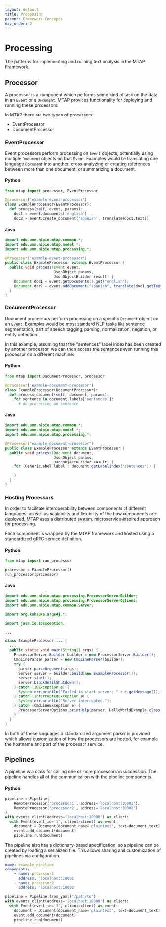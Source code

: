 ```yaml
---
layout: default
title: Processing
parent: Framework Concepts
nav_order: 2
---
```


# Processing

The patterns for implementing and running text analysis in the MTAP Framework.

## Processor

A processor is a component which performs some kind of task on the data in an
 ``Event`` or a ``Document``. MTAP provides functionality for deploying and
 running these processors.

In MTAP there are two types of processors:

- EventProcessor
- DocumentProcessor

### EventProcessor

Event processors perform processing on ``Event`` objects, potentially using
multiple ``Document`` objects on that ``Event``. Examples would be translating
one language ``Document`` into another, cross-analyzing or creating references
between more than one document, or summarizing a document.

#### Python

```python
from mtap import processor, EventProcessor

@processor('example-event-processor')
class ExampleProcessor(EventProcessor):
  def process(self, event, params):
    doc1 = event.documents['english']
    doc2 = event.create_document('spanish', translate(doc1.text))
```

#### Java

```java
import edu.umn.nlpie.mtap.common.*;
import edu.umn.nlpie.mtap.model.*;
import edu.umn.nlpie.mtap.processing.*;

@Processor("example-event-processor")
public class ExampleProcessor extends EventProcessor {
  public void process(Event event,
                      JsonObject params,
                      JsonObjectBuilder result) {
    Document doc1 = event.getDocuments().get("english");
    Document doc2 = event.addDocument("spanish", translate(doc1.getText()));
  }
}
```

### DocumentProcessor

Document processors perform processing on a specific ``Document`` object on an
``Event``. Examples would be most standard NLP tasks like sentence segmentation,
part of speech tagging, parsing, normalization, negation, or entity detection.

In this example, assuming that the "sentences" label index has been created by
another processor, we can then access the sentences even running this processor
on a different machine:

#### Python

```python
from mtap import DocumentProcessor, processor

@processor('example-document-processor')
class ExampleProcessor(DocumentProcessor):
  def process_document(self, document, params):
    for sentence in document.labels['sentences']:
      # do processing on sentence
```

#### Java

```java
import edu.umn.nlpie.mtap.common.*;
import edu.umn.nlpie.mtap.model.*;
import edu.umn.nlpie.mtap.processing.*;

@Processor("example-document-processor")
public class ExampleProcessor extends EventProcessor {
  public void process(Document document,
                      JsonObject params,
                      JsonObjectBuilder result) {
    for (GenericLabel label : document.getLabelIndex("sentences")) {

    }
  }
}
```

### Hosting Processors

In order to facilitate interoperability between components of different 
languages, as well as scalability and flexibility of the how components are 
deployed, MTAP uses a distributed system, microservice-inspired approach for
processing.

Each component is wrapped by the MTAP framework and hosted using a 
standardized gRPC service definition.

#### Python
```python
from mtap import run_processor

processor = ExampleProcessor()
run_processor(processor)
```

#### Java
```java
import edu.umn.nlpie.mtap.processing.ProcessorServerBuilder;
import edu.umn.nlpie.mtap.processing.ProcessorServerOptions;
import edu.umn.nlpie.mtap.common.Server;

import org.kohsuke.args4j.*;

import java.io.IOException;

...

class ExampleProcessor ... {
  ...
  public static void main(String[] args) {
    ProcessorServer.Builder builder = new ProcessorServer.Builder();
    CmdLineParser parser = new CmdLineParser(builder);
    try {
      parser.parseArgument(args);
      Server server = builder.build(new ExampleProcessor());
      server.start();
      server.blockUntilShutdown();
    } catch (IOException e) {
      System.err.println("Failed to start server: " + e.getMessage());
    } catch (InterruptedException e) {
      System.err.println("Server interrupted.");
    } catch (CmdLineException e) {
      ProcessorServerOptions.printHelp(parser, HelloWorldExample.class, e, null);
    }
  }
}
```

In both of these languages a standardized argument parser is provided which 
allows customization of how the processors are hosted, for example the 
hostname and port of the processor service.

## Pipelines

A pipeline is a class for calling one or more processors in succession. The 
pipeline handles all of the communication with the pipeline 
components.

#### Python
```python
pipeline = Pipeline(
    RemoteProcessor('processor1', address='localhost:10001'),
    RemoteProcessor('processor2', address='localhost:10002')
)
with events_client(address='localhost:10000') as client:
  with Event(event_id='1', client=client) as event:
    document = Document(document_name='plaintext', text=document_text)
    event.add_document(document)
    pipeline.run(document)
```

The pipeline also has a dictionary-based specification, so a pipeline can be 
created by loading a serialized file. This allows sharing and customization of 
pipelines via configuration.

```yaml
name: example-pipeline
components:
    - name: processor1
      address: 'localhost:10001'
    - name: processor2
      address: 'localhost:10002'
```

```python
pipeline = Pipeline.from_yaml("/path/to")
with events_client(address='localhost:10000') as client:
  with Event(event_id='1', client=client) as event:
    document = Document(document_name='plaintext', text=document_text)
    event.add_document(document)
    pipeline.run(document)
```
